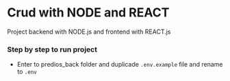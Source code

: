 # Crud with NODE and REACT
Project backend with NODE.js and frontend with REACT.js

### Step by step to run project

- Enter to predios_back folder and duplicade `.env.example` file and rename to `.env`<br/>
